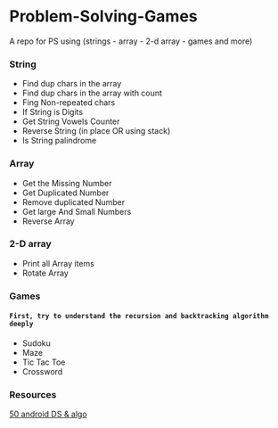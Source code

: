 # Problem-Solving-Games
A repo for PS using (strings - array - 2-d array - games and more)


### String
- Find dup chars in the array
- Find dup chars in the array with count
- Fing Non-repeated chars
- If String is Digits
- Get String Vowels Counter
- Reverse String (in place OR using stack)
- Is String palindrome
    

### Array
- Get the Missing Number
- Get Duplicated Number
- Remove duplicated Number
- Get large And Small Numbers
- Reverse Array
    
### 2-D array
- Print all Array items
- Rotate Array

    
### Games
#### `First, try to understand the recursion and backtracking algorithm deeply`
- Sudoku
- Maze
- Tic Tac Toe
- Crossword
  
### Resources
[50 android DS & algo](https://medium.com/javarevisited/50-data-structure-and-algorithms-interview-questions-for-programmers-b4b1ac61f5b0) 
